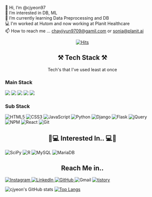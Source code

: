 <div align="left">

👋 Hi, I’m @cjyeon97 <br>
👀 I’m interested in DB, ML  <br>
🌱 I’m currently learning Data Preprocessing and DB <br>
💻 I'm worked at Hutom and now working at Planit Healthcare <br>
📫 How to reach me ... chayjiyun9709@gamil.com or sonia@planit.ai
</div>

<div align="center">	
	
[![Hits](https://hits.seeyoufarm.com/api/count/incr/badge.svg?url=https%3A%2F%2Fgithub.com%2Fcjyeon97%2Fhit-counter&count_bg=%23F7CAC9&title_bg=%2392A8D2&icon=googlefit.svg&icon_color=%23FFFFFF&title=hits&edge_flat=false)](https://hits.seeyoufarm.com)
	
⚒ Tech Stack ⚒
------------------------------------------------------------------------------------------------	
Tech's that I've used least at once
</div>
<div align="left">
	
### Main Stack

<img src="https://img.shields.io/badge/MicrosoftSQLServer-CC2927?style=for-the-badge&logo=MicrosoftSQLServer&logoColor=white">  
<img src="https://img.shields.io/badge/oracle-F80000?style=for-the-badge&logo=oracle&logoColor=white"> 
<img src="https://img.shields.io/badge/PostgreSQL-4169E1?style=for-the-badge&logo=PostgreSQL&logoColor=white"> 
<img src="https://img.shields.io/badge/MongoDB-234ea94b?style=for-the-badge&logo=MongoDB&logoColor=white"> 	
<img src="https://img.shields.io/badge/GitHub-181717?style=for-the-badge&logo=GitHub&logoColor=white"> 	
	
### Sub Stack
	
![HTML5](https://img.shields.io/badge/html5-%23E34F26.svg?style=for-the-badge&logo=html5&logoColor=white) 
![CSS3](https://img.shields.io/badge/css3-%231572B6.svg?style=for-the-badge&logo=css3&logoColor=white)
![JavaScript](https://img.shields.io/badge/javascript-%23323330.svg?style=for-the-badge&logo=javascript&logoColor=%23F7DF1E) 
![Python](https://img.shields.io/badge/python-3670A0?style=for-the-badge&logo=python&logoColor=ffdd54) 
![Django](https://img.shields.io/badge/django-%23092E20.svg?style=for-the-badge&logo=django&logoColor=white) 
![Flask](https://img.shields.io/badge/flask-%23000.svg?style=for-the-badge&logo=flask&logoColor=white) 
![jQuery](https://img.shields.io/badge/jquery-%230769AD.svg?style=for-the-badge&logo=jquery&logoColor=white) 
![NPM](https://img.shields.io/badge/NPM-%23000000.svg?style=for-the-badge&logo=npm&logoColor=white) 
![React](https://img.shields.io/badge/react-%2320232a.svg?style=for-the-badge&logo=react&logoColor=%2361DAFB) 
![Git](https://img.shields.io/badge/git-%23F05033.svg?style=for-the-badge&logo=git&logoColor=white)

</div>

<div align="center">
	
📖💻 Interested In.. 💻📖
-------------------------------------------------------------------------------------------------
</div>
<div align="left">	
	
![SciPy](https://img.shields.io/badge/SciPy-%230C55A5.svg?style=for-the-badge&logo=scipy&logoColor=%white) 
![R](https://img.shields.io/badge/r-%23276DC3.svg?style=for-the-badge&logo=r&logoColor=white) 
![MySQL](https://img.shields.io/badge/mysql-%2300f.svg?style=for-the-badge&logo=mysql&logoColor=white) 
![MariaDB](https://img.shields.io/badge/MariaDB-003545?style=for-the-badge&logo=mariadb&logoColor=white)  
</div>
	
<div align="center">
	
Reach Me in..
-------------------------------------------------------------------------------------------------
</div>
<div align="left">
	
<a href = "https://www.instagram.com/_zi._.yxxn_/" > ![Instagram](https://img.shields.io/badge/_zi._.yxxn_-%23E4405F.svg?style=for-the-badge&logo=Instagram&logoColor=white) </a>
<a href = "https://www.linkedin.com/in/jiyeon-choi-60345b224/" > ![LinkedIn](https://img.shields.io/badge/JiYeon.Choi-%230077B5.svg?style=for-the-badge&logo=linkedin&logoColor=white) </a>
<a href = "https://github.com/cjyeon97" > ![GitHub](https://img.shields.io/badge/cjyeon97-%23121011.svg?style=for-the-badge&logo=github&logoColor=white) </a>
![Gmail](https://img.shields.io/badge/chayjiyun9709@gamil.com-D14836?style=for-the-badge&logo=gmail&logoColor=white) 
<a href = "[https://github.com/cjyeon97](https://ziyxxn-portfolio.tistory.com/2)" > ![tistory](https://img.shields.io/badge/ziyxxn_portfolio-%23121011.svg?style=for-the-badge&logo=tistory&logoColor=#000000) </a>



![cjyeon's GitHub stats](https://github-readme-stats.vercel.app/api?username=cjyeon97&show_icons=true&theme=discord_old_blurple)
[![Top Langs](https://github-readme-stats.vercel.app/api/top-langs/?username=cjyeon97&layout=compact&theme=discord_old_blurple)](https://github.com/anuraghazra/github-readme-stats)

</div>
